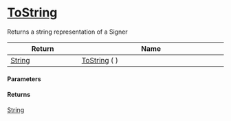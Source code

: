 # [ToString](./Signer--ToString.md)

Returns a string representation of a Signer

| Return<div><a href="#"><img width=225></a></div> | Name<div><a href="#"><img width=525></a></div> | 
| --- | --- | 
| [String](https://docs.microsoft.com/en-us/dotnet/api/System.String) | [ToString](./Signer--ToString.md) (  ) | 


#### Parameters

#### Returns
[String](https://docs.microsoft.com/en-us/dotnet/api/System.String)<br>
